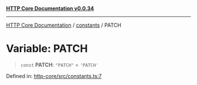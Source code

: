 [**HTTP Core Documentation v0.0.34**](../../README.md)

***

[HTTP Core Documentation](../../modules.md) / [constants](../README.md) / PATCH

# Variable: PATCH

> `const` **PATCH**: `"PATCH"` = `'PATCH'`

Defined in: [http-core/src/constants.ts:7](https://github.com/stonemjs/http-core/blob/eaa01dbfed8a1d56fab239821e27802dd54ab017/src/constants.ts#L7)

